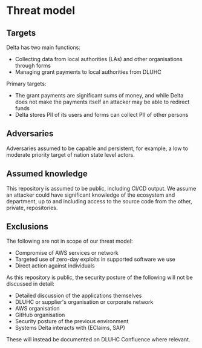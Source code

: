 # Threat model

## Targets

Delta has two main functions:

* Collecting data from local authorities (LAs) and other organisations through forms
* Managing grant payments to local authorities from DLUHC

Primary targets:

* The grant payments are significant sums of money, and while Delta does not make the payments itself an attacker may be able to redirect funds
* Delta stores PII of its users and forms can collect PII of other persons

## Adversaries

Adversaries assumed to be capable and persistent, for example, a low to moderate priority target of nation state level actors.

## Assumed knowledge

This repository is assumed to be public, including CI/CD output.
We assume an attacker could have significant knowledge of the ecosystem and department, up to and including access to the source code from the other, private, repositories.

## Exclusions

The following are not in scope of our threat model:

* Compromise of AWS services or network
* Targeted use of zero-day exploits in supported software we use
* Direct action against individuals

As this repository is public, the security posture of the following will not be discussed in detail:

* Detailed discussion of the applications themselves
* DLUHC or supplier's organisation or corporate network
* AWS organisation
* GitHub organisation
* Security posture of the previous environment
* Systems Delta interacts with (EClaims, SAP)

These will instead be documented on DLUHC Confluence where relevant.
